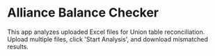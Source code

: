 # Alliance Balance Checker

This app analyzes uploaded Excel files for Union table reconciliation.
Upload multiple files, click 'Start Analysis', and download mismatched results.
